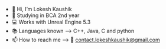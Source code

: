 - 👋 Hi, I’m Lokesh Kaushik
- 🌱 Studying in BCA 2nd year
- 💻 Works with Unreal Engine 5.3
- 📚 Languages known --> C++, Java, C and python
- 📫 How to reach me --> 📧 contact.lokeshkaushik@gmail.com
<!---
l-kaushik/l-kaushik is a ✨ special ✨ repository because its `README.md` (this file) appears on your GitHub profile.
You can click the Preview link to take a look at your changes.
--->
